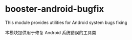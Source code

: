 # booster-android-bugfix

This module provides utilities for Android system bugs fixing

本模块提供用于修复 Android 系统错误的工具类

